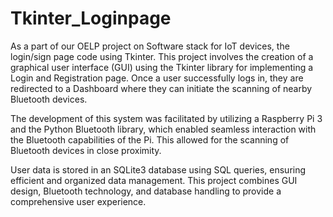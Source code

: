 # Tkinter_Loginpage
As a part of our OELP project on Software stack for IoT devices, the login/sign page code using Tkinter.
This project involves the creation of a graphical user interface (GUI) using the Tkinter library for implementing a Login and Registration page. Once a user successfully logs in, they are redirected to a Dashboard where they can initiate the scanning of nearby Bluetooth devices.

The development of this system was facilitated by utilizing a Raspberry Pi 3 and the Python Bluetooth library, which enabled seamless interaction with the Bluetooth capabilities of the Pi. This allowed for the scanning of Bluetooth devices in close proximity.

User data is stored in an SQLite3 database using SQL queries, ensuring efficient and organized data management. This project combines GUI design, Bluetooth technology, and database handling to provide a comprehensive user experience.

